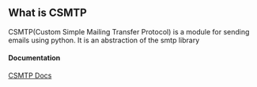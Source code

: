 ## What is CSMTP

CSMTP(Custom Simple Mailing Transfer Protocol) is a module for sending emails using python. It is an abstraction of the smtp library

#### Documentation
[CSMTP Docs](https://elloko233.github.io/CustomSimpleMailingTransferProtocol/Assets/guide.html)
